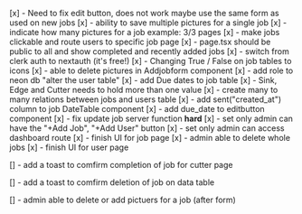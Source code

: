 [x] - Need to fix edit button, does not work maybe use the same form as used on new jobs
[x] - ability to save multiple pictures for a single job
[x] - indicate how many pictures for a job example: 3/3 pages
[x] - make jobs clickable and route users to specific job page
[x] - page.tsx should be public to all and show completed and recently added jobs
[x] - switch from clerk auth to nextauth (it's free!)
[x] - Changing True / False on job tables to icons
[x] - able to delete pictures in Addjobform component
[x] - add role to neon db "alter the user table"
[x] - add Due dates to job table
[x] - Sink, Edge and Cutter needs to hold more than one value
[x] - create many to many relations between jobs and users table
[x] - add sent("created_at") column to job DateTable component
[x] - add due_date to editbutton component
[x] - fix update job server function **hard**
[x] - set only admin can have the "+Add Job", "+Add User" button
[x] - set only admin can access dashboard route
[x] - finish UI for job page
[x] - admin able to delete whole jobs
[x] - finish UI for user page

[] - add a toast to comfirm completion of job for cutter page

[] - add a toast to comfirm deletion of job on data table

[] - admin able to delete or add pictuers for a job (after form)
